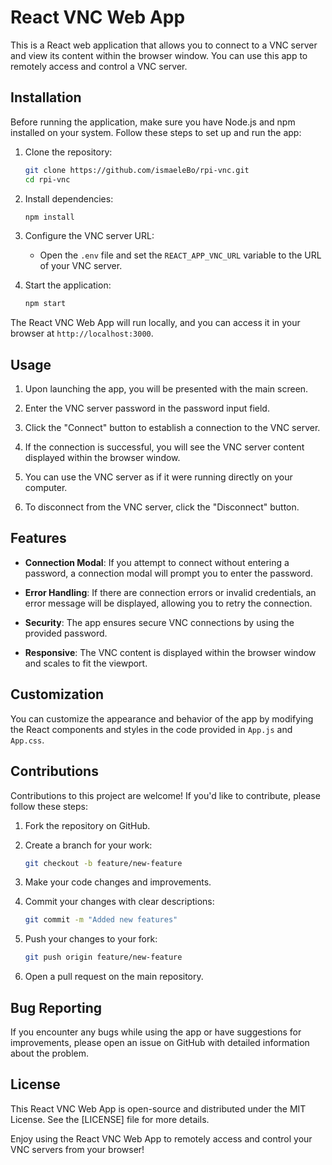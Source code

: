 # React VNC Web App

This is a React web application that allows you to connect to a VNC server and view its content within the browser window. You can use this app to remotely access and control a VNC server.

## Installation

Before running the application, make sure you have Node.js and npm installed on your system. Follow these steps to set up and run the app:

1. Clone the repository:

   ```bash
   git clone https://github.com/ismaeleBo/rpi-vnc.git
   cd rpi-vnc
   ```

2. Install dependencies:

   ```bash
   npm install
   ```

3. Configure the VNC server URL:
   - Open the `.env` file and set the `REACT_APP_VNC_URL` variable to the URL of your VNC server.

4. Start the application:

   ```bash
   npm start
   ```

The React VNC Web App will run locally, and you can access it in your browser at `http://localhost:3000`.

## Usage

1. Upon launching the app, you will be presented with the main screen.

2. Enter the VNC server password in the password input field.

3. Click the "Connect" button to establish a connection to the VNC server.

4. If the connection is successful, you will see the VNC server content displayed within the browser window.

5. You can use the VNC server as if it were running directly on your computer.

6. To disconnect from the VNC server, click the "Disconnect" button.

## Features

- **Connection Modal**: If you attempt to connect without entering a password, a connection modal will prompt you to enter the password.

- **Error Handling**: If there are connection errors or invalid credentials, an error message will be displayed, allowing you to retry the connection.

- **Security**: The app ensures secure VNC connections by using the provided password.

- **Responsive**: The VNC content is displayed within the browser window and scales to fit the viewport.

## Customization

You can customize the appearance and behavior of the app by modifying the React components and styles in the code provided in `App.js` and `App.css`.

## Contributions

Contributions to this project are welcome! If you'd like to contribute, please follow these steps:

1. Fork the repository on GitHub.
2. Create a branch for your work:

   ```bash
   git checkout -b feature/new-feature
   ```

3. Make your code changes and improvements.
4. Commit your changes with clear descriptions:

   ```bash
   git commit -m "Added new features"
   ```

5. Push your changes to your fork:

   ```bash
   git push origin feature/new-feature
   ```

6. Open a pull request on the main repository.

## Bug Reporting

If you encounter any bugs while using the app or have suggestions for improvements, please open an issue on GitHub with detailed information about the problem.

## License

This React VNC Web App is open-source and distributed under the MIT License. See the [LICENSE] file for more details.

Enjoy using the React VNC Web App to remotely access and control your VNC servers from your browser!
